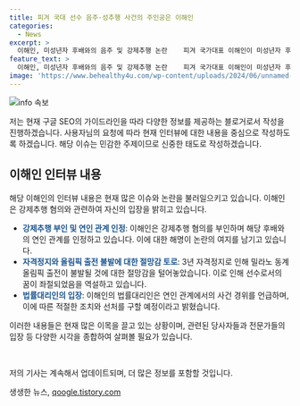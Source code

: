 ```yaml
---
title: 피겨 국대 선수 음주·성추행 사건의 주인공은 이해인
categories:
  - News
excerpt: >
  이해인, 미성년자 후배와의 음주 및 강제추행 논란    피겨 국가대표 이해인이 미성년자 후배와 음주 후 강제추행 혐의로 3년 자격정지를 받았으며, 후배와의 연인 관계를 주장하며 사실 부인. 밀라노 동계올림픽 출전이 무산된 절망을 토로하며 변호인은 가벼운 스킨십을 주장하고 선수의 음주 부분에 대해 선처를 구할 예정이라 밝혔다. 함께 술을 마시고 불쾌감을 주는 사진을 찍은 선수도 1년 자격정지를 받았다.
feature_text: >
  이해인, 미성년자 후배와의 음주 및 강제추행 논란    피겨 국가대표 이해인이 미성년자 후배와 음주 후 강제추행 혐의로 3년 자격정지를 받았으며, 후배와의 연인 관계를 주장하며 사실 부인. 밀라노 동계올림픽 출전이 무산된 절망을 토로하며 변호인은 가벼운 스킨십을 주장하고 선수의 음주 부분에 대해 선처를 구할 예정이라 밝혔다. 함께 술을 마시고 불쾌감을 주는 사진을 찍은 선수도 1년 자격정지를 받았다.
image: 'https://www.behealthy4u.com/wp-content/uploads/2024/06/unnamed-file.png'
---
```


<p><img src="https://www.behealthy4u.com/wp-content/uploads/2024/06/unnamed-file.png" alt="info 속보" /></p>

<p>저는 현재 구글 SEO의 가이드라인을 따라 다양한 정보를 제공하는 블로거로서 작성을 진행하겠습니다. 사용자님의 요청에 따라 현재 인터뷰에 대한 내용을 중심으로 작성하도록 하겠습니다. 해당 이슈는 민감한 주제이므로 신중한 태도로 작성하겠습니다.</p>

<h2 data-ke-size="size26">이해인 인터뷰 내용</h2>

<p>해당 이해인의 인터뷰 내용은 현재 많은 이슈와 논란을 불러일으키고 있습니다. 이해인은 강제추행 혐의와 관련하여 자신의 입장을 밝히고 있습니다.</p>

<ul>
<li><b><span style="color: #1a5490;">강제추행 부인 및 연인 관계 인정</span></b>: 이해인은 강제추행 혐의를 부인하며 해당 후배와의 연인 관계를 인정하고 있습니다. 이에 대한 해명이 논란의 여지를 남기고 있습니다.</li>
<li><b><span style="color: #1a5490;">자격정지와 올림픽 출전 불발에 대한 절망감 토로</span></b>: 3년 자격정지로 인해 밀라노 동계올림픽 출전이 불발될 것에 대한 절망감을 털어놓았습니다. 이로 인해 선수로서의 꿈이 좌절되었음을 역설하고 있습니다.</li>
<li><b><span style="color: #1a5490;">법률대리인의 입장</span></b>: 이해인의 법률대리인은 연인 관계에서의 사건 경위를 언급하며, 이에 따른 적절한 조치와 선처를 구할 예정이라고 밝혔습니다.</li>
</ul>

<p>이러한 내용들은 현재 많은 이목을 끌고 있는 상황이며, 관련된 당사자들과 전문가들의 입장 등 다양한 시각을 종합하여 살펴볼 필요가 있습니다.</p>

<p data-ke-size="size16">&nbsp;</p>

<p>저의 기사는 계속해서 업데이트되며, 더 많은 정보를 포함할 것입니다.</p>
생생한 뉴스, <a href="https://qoogle.tistory.com" rel="dofollow">qoogle.tistory.com</a>



